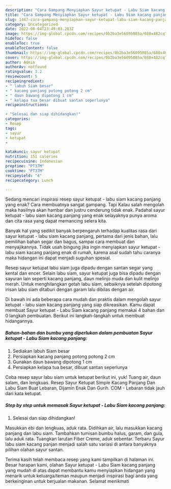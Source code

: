 ```yaml
---
description: "Cara Gampang Menyiapkan Sayur ketupat - Labu Siam kacang panjang yang Sempurna, Buat Buka Puasa}"
title: "Cara Gampang Menyiapkan Sayur ketupat - Labu Siam kacang panjang yang Sempurna, Buat Buka Puasa}"
slug: 1447-cara-gampang-menyiapkan-sayur-ketupat-labu-siam-kacang-panjang-yang-sempurna-buat-buka-puasa
category: Uncategorized
date: 2022-08-04T23:49:03.283Z
image: https://img-global.cpcdn.com/recipes/0b2ba3e56095085a/680x482cq70/sayur-ketupat-labu-siam-kacang-panjang-foto-resep-utama.jpg
hideToc: false
enableToc: true
enableTocContent: false
thumbnail: https://img-global.cpcdn.com/recipes/0b2ba3e56095085a/680x482cq70/sayur-ketupat-labu-siam-kacang-panjang-foto-resep-utama.jpg
cover: https://img-global.cpcdn.com/recipes/0b2ba3e56095085a/680x482cq70/sayur-ketupat-labu-siam-kacang-panjang-foto-resep-utama.jpg
author: Admin
authorAv: notfound
ratingvalue: 3.2
reviewcount: 5
recipeingredient:
- " labuh Siam besar"
- " kacang panjang potong potong 2 cm"
- " daun bawang dipotong 1 cm"
- " kelapa tua besar dibuat santan seperlunya"
recipeinstructions:

- "Selesai dan siap dihidangkan!"
categories:
- Resep
tags:
- sayur
- ketupat
- 

katakunci: sayur ketupat  
nutrition: 151 calories
recipecuisine: Indonesian
preptime: "PT37M"
cooktime: "PT37M"
recipeyield: "4"
recipecategory: Lunch

---
```



Sedang mencari inspirasi resep sayur ketupat - labu siam kacang panjang yang enak? Cara membuatnya sangat gampang. Tapi Kalau salah mengolah maka hasilnya akan hambar dan justru cenderung tidak enak. Padahal sayur ketupat - labu siam kacang panjang yang enak selayaknya punya aroma dan cita rasa yang dapat memancing selera kita.


Banyak hal yang sedikit banyak berpengaruh terhadap kualitas rasa dari sayur ketupat - labu siam kacang panjang, pertama dari jenis bahan, lalu pemilihan bahan segar dan bagus, sampai cara membuat dan menyajikannya. Tidak usah bingung jika ingin menyiapkan sayur ketupat - labu siam kacang panjang enak di rumah, karena asal sudah tahu caranya maka hidangan ini dapat menjadi suguhan spesial.

Resep sayur ketupat labu siam juga dipadu dengan santan segar yang kental dan encer. Selain labu siam, sayur ketupat juga bisa dipadu dengan sayuran lain seperti kacang panjang, daun melinjo muda dan kulit melinjo merah. Untuk menghilangkan getah labu siam, sebaiknya setelah dipotong irisan labu siam ditaburi dengan garam lalu dibilas dengan air.


Di bawah ini ada beberapa cara mudah dan praktis dalam mengolah sayur ketupat - labu siam kacang panjang yang siap dikreasikan. Kamu dapat membuat Sayur ketupat - Labu Siam kacang panjang memakai 4 bahan dan 0 langkah pembuatan. Berikut ini langkah-langkah untuk membuat hidangannya.

<!--inarticleads1-->

##### Bahan-bahan dan bumbu yang diperlukan dalam pembuatan Sayur ketupat - Labu Siam kacang panjang:

1. Sediakan  labuh Siam besar
1. Persiapkan  kacang panjang potong potong 2 cm
1. Gunakan  daun bawang dipotong 1 cm
1. Persiapkan  kelapa tua besar, dibuat santan seperlunya


Coba resep sayur labu siam untuk ketupat berikut ini, yuk! Tuang air, daun salam, dan lengkuas. Resep Sayur Ketupat Simple Kacang Panjang Dan Labu Siam Buat Lebaran, Dijamin Enak Dan Gurih. COM - Lebaran tidak jauh dari kata ketupat. 

<!--inarticleads2-->

##### Step by step untuk memasak Sayur ketupat - Labu Siam kacang panjang:


1. Selesai dan siap dihidangkan!

Masukkan ebi dan lengkuas, aduk rata. Didihkan air, lalu masukkan kacang panjang dan labu siam. Tambahkan tumisan bumbu halus, garam, dan gula, lalu aduk rata. Tuangkan larutan Fiber Creme, aduk sebentar. Terbaru Sayur labu siam kacang panjan menjadi salah satu variasi di antara banyaknya pilihan olahan sayur santan. 

Terima kasih telah membaca resep yang kami tampilkan di halaman ini. Besar harapan kami, olahan Sayur ketupat - Labu Siam kacang panjang yang mudah di atas dapat membantu kamu menyiapkan hidangan yang menarik untuk keluarga/teman maupun menjadi inspirasi bagi anda yang berkeinginan untuk berjualan makanan. Selamat menikmati

